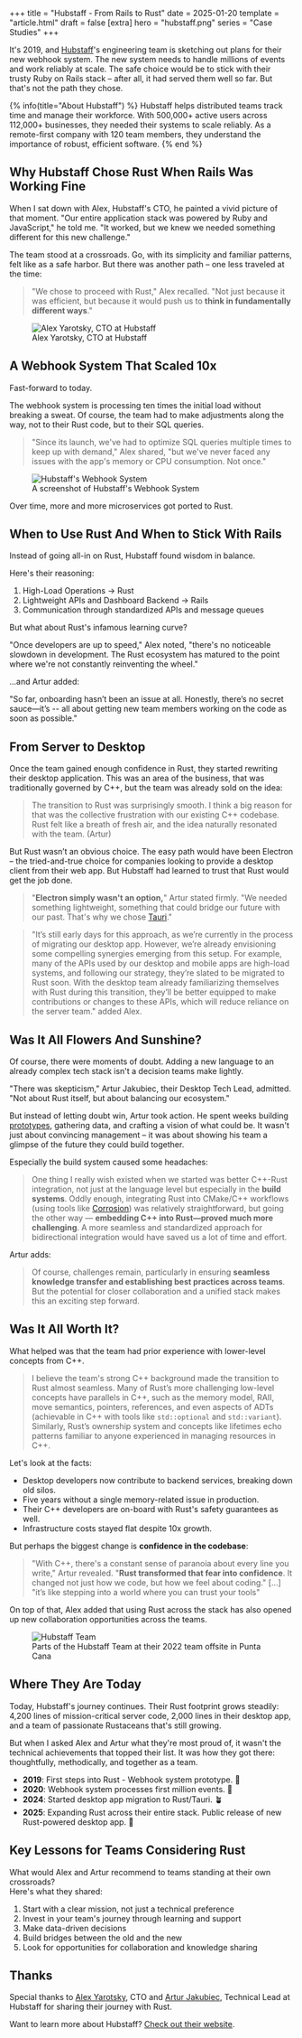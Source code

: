 +++
title = "Hubstaff - From Rails to Rust"
date = 2025-01-20
template = "article.html"
draft = false
[extra]
hero = "hubstaff.png"
series = "Case Studies"
+++

It's 2019, and [Hubstaff](https://hubstaff.com/)'s engineering team is sketching out plans for their new webhook system.
The new system needs to handle millions of events and work reliably at scale.
The safe choice would be to stick with their trusty Ruby on Rails stack – after all, it had served them well so far.
But that's not the path they chose.

{% info(title="About Hubstaff") %}
Hubstaff helps distributed teams track time and manage their workforce. With 500,000+ active users across 112,000+ businesses, they needed their systems to scale reliably. As a remote-first company with 120 team members, they understand the importance of robust, efficient software.
{% end %}

## Why Hubstaff Chose Rust When Rails Was Working Fine

When I sat down with Alex, Hubstaff's CTO, he painted a vivid picture of that moment. "Our entire application stack was powered by Ruby and JavaScript," he told me. "It worked, but we knew we needed something different for this new challenge."

The team stood at a crossroads. Go, with its simplicity and familiar patterns, felt like as a safe harbor.
But there was another path – one less traveled at the time:

> "We chose to proceed with Rust," Alex recalled. "Not just because it was efficient, but because it would push us to **think in fundamentally different ways**."

<figure>
  <img src="alex.jpg" alt="Alex Yarotsky, CTO at Hubstaff">
  <figcaption>Alex Yarotsky, CTO at Hubstaff</figcaption>
</figure>


## A Webhook System That Scaled 10x

Fast-forward to today.

The webhook system is processing ten times the initial load without breaking a sweat.
Of course, the team had to make adjustments along the way, not to their Rust code, but to their SQL queries.

> "Since its launch, we've had to optimize SQL queries multiple times to keep up with demand," Alex shared, "but we've never faced any issues with the app's memory or CPU consumption. Not once."

<figure>
  <img src="screenshot.png" alt="Hubstaff's Webhook System">
  <figcaption>A screenshot of Hubstaff's Webhook System</figcaption>
</figure>

Over time, more and more microservices got ported to Rust.

## When to Use Rust And When to Stick With Rails

Instead of going all-in on Rust, Hubstaff found wisdom in balance.

Here's their reasoning:

1. High-Load Operations → Rust
2. Lightweight APIs and Dashboard Backend → Rails
3. Communication through standardized APIs and message queues

But what about Rust's infamous learning curve?

"Once developers are up to speed," Alex noted, "there's no noticeable slowdown in development. The Rust ecosystem has matured to the point where we're not constantly reinventing the wheel."

...and Artur added:

"So far, onboarding hasn’t been an issue at all. Honestly, there’s no secret sauce—it’s -- all about getting new team members working on the code as soon as possible."

## From Server to Desktop

Once the team gained enough confidence in Rust, they started rewriting their desktop application. This was an area of the business, that was traditionally governed by C++, but the team was already sold on the idea:

> The transition to Rust was surprisingly smooth. I think a big reason for that was the collective frustration with our existing C++ codebase. Rust felt like a breath of fresh air, and the idea naturally resonated with the team. (Artur)


But Rust wasn’t an obvious choice. The easy path would have been Electron – the tried-and-true choice for companies looking to provide a desktop client from their web app.
But Hubstaff had learned to trust that Rust would get the job done.

> "**Electron simply wasn't an option,**" Artur stated firmly. "We needed something lightweight, something that could bridge our future with our past. That's why we chose [Tauri](https://tauri.app/)."


> "It’s still early days for this approach, as we’re currently in the process of migrating our desktop app. However, we’re already envisioning some compelling synergies emerging from this setup. For example, many of the APIs used by our desktop and mobile apps are high-load systems, and following our strategy, they’re slated to be migrated to Rust soon. With the desktop team already familiarizing themselves with Rust during this transition, they’ll be better equipped to make contributions or changes to these APIs, which will reduce reliance on the server team." added Alex.

## Was It All Flowers And Sunshine?

Of course, there were moments of doubt.
Adding a new language to an already complex tech stack isn't a decision teams make lightly.

"There was skepticism," Artur Jakubiec, their Desktop Tech Lead, admitted. "Not about Rust itself, but about balancing our ecosystem."

But instead of letting doubt win, Artur took action. He spent weeks building [prototypes](/blog/prototyping), gathering data, and crafting a vision of what could be. It wasn't just about convincing management – it was about showing his team a glimpse of the future they could build together.

Especially the build system caused some headaches:

> One thing I really wish existed when we started was better C++-Rust integration, not just at the language level but especially in the **build systems**. Oddly enough, integrating Rust into CMake/C++ workflows (using tools like [Corrosion](https://github.com/corrosion-rs/corrosion)) was relatively straightforward, but going the other way — **embedding C++ into Rust—proved much more challenging**. A more seamless and standardized approach for bidirectional integration would have saved us a lot of time and effort.

Artur adds:

> Of course, challenges remain, particularly in ensuring **seamless knowledge transfer and establishing best practices across teams**. But the potential for closer collaboration and a unified stack makes this an exciting step forward.


## Was It All Worth It?

What helped was that the team had prior experience with lower-level concepts from C++.

> I believe the team's strong C++ background made the transition to Rust almost seamless. Many of Rust’s more challenging low-level concepts have parallels in C++, such as the memory model, RAII, move semantics, pointers, references, and even aspects of ADTs (achievable in C++ with tools like `std::optional` and `std::variant`). Similarly, Rust’s ownership system and concepts like lifetimes echo patterns familiar to anyone experienced in managing resources in C++.

Let's look at the facts:

- Desktop developers now contribute to backend services, breaking down old silos.
- Five years without a single memory-related issue in production.
- Their C++ developers are on-board with Rust's safety guarantees as well.
- Infrastructure costs stayed flat despite 10x growth.

But perhaps the biggest change is **confidence in the codebase**:

> "With C++, there's a constant sense of paranoia about every line you write," Artur revealed. "**Rust transformed that fear into confidence**. It changed not just how we code, but how we feel about coding." [...] "it’s like stepping into a world where you can trust your tools"

On top of that, Alex added that using Rust across the stack has also opened up new collaboration opportunities across the teams.

<figure>
  <img src="team.png" alt="Hubstaff Team">
  <figcaption>Parts of the Hubstaff Team at their 2022 team offsite in Punta Cana</figcaption>
</figure>


## Where They Are Today

Today, Hubstaff's journey continues.
Their Rust footprint grows steadily: 4,200 lines of mission-critical server code, 2,000 lines in their desktop app, and a team of passionate Rustaceans that's still growing.

But when I asked Alex and Artur what they're most proud of, it wasn't the technical achievements that topped their list. It was how they got there: thoughtfully, methodically, and together as a team.

- **2019**: First steps into Rust - Webhook system prototype. 🌱
- **2020**: Webhook system processes first million events. 🌿
- **2024**: Started desktop app migration to Rust/Tauri. 🪴
- **2025**: Expanding Rust across their entire stack. Public release of new Rust-powered desktop app. 🌳

## Key Lessons for Teams Considering Rust

What would Alex and Artur recommend to teams standing at their own crossroads?  
Here's what they shared:

1. Start with a clear mission, not just a technical preference
2. Invest in your team's journey through learning and support
3. Make data-driven decisions
4. Build bridges between the old and the new
5. Look for opportunities for collaboration and knowledge sharing

## Thanks

Special thanks to [Alex Yarotsky](https://www.linkedin.com/in/ayarotsky/), CTO
and [Artur Jakubiec](https://www.linkedin.com/in/artur-jakubiec/), Technical Lead at Hubstaff for sharing their journey with Rust.

Want to learn more about Hubstaff? [Check out their website](https://hubstaff.com/).
